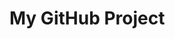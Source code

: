 # My GitHub Project

<!-- This is my GitHub project. I published it directly from Visual Studio Code -->
